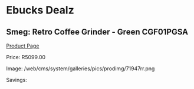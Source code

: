 
# Ebucks Dealz
## Smeg: Retro Coffee Grinder - Green CGF01PGSA
[Product Page](https://www.ebucks.com/web/shop/productSelected.do?prodId=1231238194&catId=1196428103)

Price: R5099.00

Image: /web/cms/system/galleries/pics/prodimg/71947rr.png

Savings: 


	